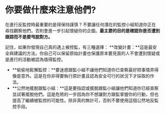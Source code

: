[Title]: # (你可以做什麼來注意他們?)
[Order]: # (18)

# 你要做什麼來注意他們?

在進行反監控時最重要的是得保持謹慎 ? 不要讓任何潛在的監控小組知道你正在尋找觀察他們，否則會進一步引起懷疑你的企圖。**最主要的目的是確認你是否遭到跟踪而不是要甩脫對方。**

記住，如果你發現自己真的遇上被控監，有三種選擇：
**改變計畫：**這是最安全與建議的方法。你自己可以保留原始計畫也保護原本要見面的人不會遭到懷疑或是進行的活動被認為值得監控。
* **偷偷地鬆懈監控：**要迷惑跟監小組不讓他們知道你已查察最好把事情弄得像是意外。這是在你非得要執行原計畫且認為安全可行的狀況下才採取的作法。
* **公然地擺脫跟監小組：**這是要指認或擺脫跟監小組讓他們知道你已經查察並試著擺脫他們。這是危險的一步因為你不想讓對方跟監掌握你的行動，但也提高了繼續被監控的可能性。除非真的無計可，否則不要使用這個公然地反監控手段。